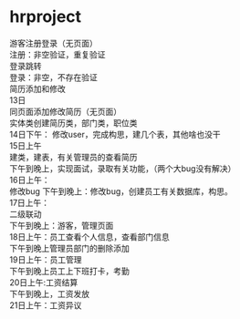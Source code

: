 # hrproject
游客注册登录（无页面）
<br>
注册：非空验证，重复验证<br>
登录跳转<br>
登录：非空，不存在验证<br>
简历添加和修改
<br>
13日<br>
同页面添加修改简历（无页面）<br>
实体类创建简历类，部门类，职位类<br>
14日下午：
修改user，完成构思，建几个表，其他啥也没干<br>
15日上午<br>
建类，建表，有关管理员的查看简历<br>
下午到晚上，实现面试，录取有关功能，（两个大bug没有解决）<br>
16日上午：<br>
修改bug<br1>
下午到晚上：修改bug，创建员工有关数据库，构思。<br>
17日上午：<br>
二级联动<br>
下午到晚上：游客，管理页面<br>
18日上午：员工查看个人信息，查看部门信息<br>
下午到晚上管理员部门的删除添加<br>
19日上午：员工管理<br>
下午到晚上员工上下班打卡，考勤<br>
20日上午:工资结算<br>
下午到晚上，工资发放<br>
21日上午：工资异议<br>  
